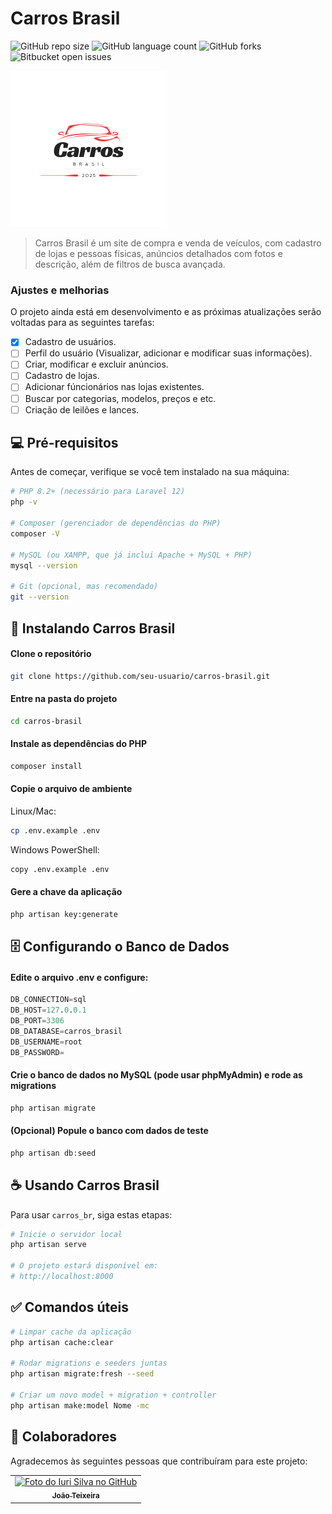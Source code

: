 # Carros Brasil

![GitHub repo size](https://img.shields.io/github/repo-size/joaoteixeira9/CarrosBrasil?style=for-the-badge)
![GitHub language count](https://img.shields.io/github/languages/count/joaoteixeira9/CarrosBrasil?style=for-the-badge)
![GitHub forks](https://img.shields.io/github/forks/joaoteixeira9/CarrosBrasil?style=for-the-badge)
![Bitbucket open issues](https://img.shields.io/github/issues/joaoteixeira9/CarrosBrasil?style=for-the-badge)

<img src="public/img/logo3.png" alt="Logo carros brasil">

> Carros Brasil é um site de compra e venda de veículos, com cadastro de lojas e pessoas físicas, anúncios detalhados com fotos e descrição, além de filtros de busca avançada.

### Ajustes e melhorias

O projeto ainda está em desenvolvimento e as próximas atualizações serão voltadas para as seguintes tarefas:
- [x] Cadastro de usuários.
- [ ] Perfil do usuário (Visualizar, adicionar e modificar suas informações).
- [ ] Criar, modificar e excluir anúncios.
- [ ] Cadastro de lojas.
- [ ] Adicionar fúncionários nas lojas existentes.
- [ ] Buscar por categorias, modelos, preços e etc.
- [ ] Criação de leilões e lances.

## 💻 Pré-requisitos

Antes de começar, verifique se você tem instalado na sua máquina:

```bash
# PHP 8.2+ (necessário para Laravel 12)
php -v

# Composer (gerenciador de dependências do PHP)
composer -V

# MySQL (ou XAMPP, que já inclui Apache + MySQL + PHP)
mysql --version

# Git (opcional, mas recomendado)
git --version
```

## 🚀 Instalando Carros Brasil

#### Clone o repositório
```bash
git clone https://github.com/seu-usuario/carros-brasil.git
```
#### Entre na pasta do projeto
```bash
cd carros-brasil
```

#### Instale as dependências do PHP
```bash
composer install
```
#### Copie o arquivo de ambiente
Linux/Mac:
```bash
cp .env.example .env
```
Windows PowerShell:
```bash
copy .env.example .env 
```
#### Gere a chave da aplicação
```bash
php artisan key:generate
```
## 🗄️ Configurando o Banco de Dados

#### Edite o arquivo .env e configure:
~~~sql
DB_CONNECTION=sql
DB_HOST=127.0.0.1
DB_PORT=3306
DB_DATABASE=carros_brasil
DB_USERNAME=root
DB_PASSWORD=
~~~
#### Crie o banco de dados no MySQL (pode usar phpMyAdmin) e rode as migrations
~~~php
php artisan migrate
~~~

#### (Opcional) Popule o banco com dados de teste
~~~php
php artisan db:seed
~~~

## ☕ Usando Carros Brasil

Para usar ` carros_br `, siga estas etapas:

```bash
# Inicie o servidor local
php artisan serve

# O projeto estará disponível em:
# http://localhost:8000
```
## ✅ Comandos úteis

```bash
# Limpar cache da aplicação
php artisan cache:clear

# Rodar migrations e seeders juntas
php artisan migrate:fresh --seed

# Criar um novo model + migration + controller
php artisan make:model Nome -mc
```
## 🤝 Colaboradores

Agradecemos às seguintes pessoas que contribuíram para este projeto:

<table>
  <tr>
    <td align="center">
      <a href="https://github.com/joaoteixeira9?tab=repositories" title="joaoteixeira9">
        <img src="https://avatars.githubusercontent.com/u/143551272?v=4" width="100px;" alt="Foto do Iuri Silva no GitHub"/><br>
        <sub>
          <b>João Teixeira</b>
        </sub>
      </a>
    </td>
  </tr>
</table>
